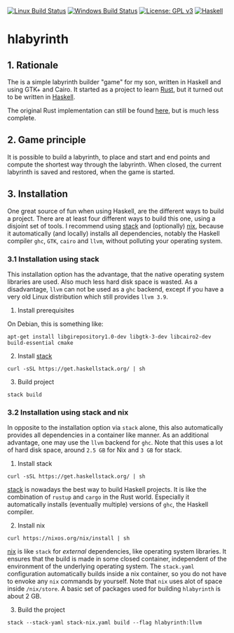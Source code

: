 [![Linux Build Status](https://img.shields.io/travis/cohomology/hlabyrinth/master.svg?label=Linux%20build)](https://travis-ci.org/cohomology/hlabyrinth)  [![Windows Build Status](https://img.shields.io/appveyor/ci/cohomology/hlabyrinth/master.svg?label=Windows%20build)](https://ci.appveyor.com/project/cohomology/hlabyrinth)
[![License: GPL v3](https://img.shields.io/badge/License-GPL%20v3-blue.svg)](https://www.gnu.org/licenses/gpl-3.0)
[![Haskell](https://img.shields.io/badge/language-haskell-blue.svg)](https://www.haskell.org)

# hlabyrinth

## 1. Rationale

The is a simple labyrinth builder "game" for my son, written in Haskell and using GTK+ and Cairo. It started as a project to learn [Rust](https://www.rust-lang.org), but it turned out to be written in [Haskell](https://www.haskell.org).

The original Rust implementation can still be found [here](https://github.com/cohomology/rustirinth), but is much less 
complete.

## 2. Game principle

It is possible to build a labyrinth, to place and start and end points and compute the shortest way through the labyrinth. When closed, the current labyrinth is saved and restored, when the game is started.

## 3. Installation

One great source of fun when using Haskell, are the different ways to build a project. There are at least four different ways to build this one, using a disjoint set of tools. I recommend using [stack](https://docs.haskellstack.org) and (optionally) [nix](https://nixos.org/nix/), because it automatically (and locally) installs all dependencies, notably the Haskell compiler `ghc`, `GTK`, `cairo` and `llvm`, without polluting your operating system.

### 3.1 Installation using stack

This installation option has the advantage, that the native operating system libraries are used. Also much less hard disk space is wasted. As a disadvantage, `llvm` can not be used as a `ghc` backend, except if you have a very old Linux distribution which still provides `llvm 3.9`.

1. Install prerequisites

On Debian, this is something like:
```
apt-get install libgirepository1.0-dev libgtk-3-dev libcairo2-dev build-essential cmake
```
2. Install [stack](https://docs.haskellstack.org) 
```
curl -sSL https://get.haskellstack.org/ | sh
```
3. Build project
```
stack build
```
### 3.2 Installation using stack and nix

In opposite to the installation option via `stack` alone, this also automatically provides all dependencies in a container like manner. As an additional advantage, one may use the `llvm` backend for `ghc`. Note that this uses a lot of hard disk space, around `2.5 GB` for Nix and `3 GB` for stack.

1. Install stack 
```
curl -sSL https://get.haskellstack.org/ | sh
```
[stack](https://docs.haskellstack.org) is nowadays the best way to build Haskell projects. It is like the combination of `rustup` and `cargo` in the Rust world. Especially it automatically installs (eventually multiple) versions of `ghc`, the Haskell compiler.

2. Install nix

```
curl https://nixos.org/nix/install | sh
```
[nix](https://nixos.org/nix/) is like `stack` for _external_ dependencies, like operating system libraries. It ensures that the build is made in some closed container, independent of the environment of the underlying operating system. The `stack.yaml` configuration automatically builds inside a nix container, so you do not have to envoke any `nix` commands by yourself. Note that `nix` uses alot of space inside `/nix/store`. A basic set of packages used for building `hlabyrinth` is about 2 GB.

3. Build the project
```
stack --stack-yaml stack-nix.yaml build --flag hlabyrinth:llvm
```
